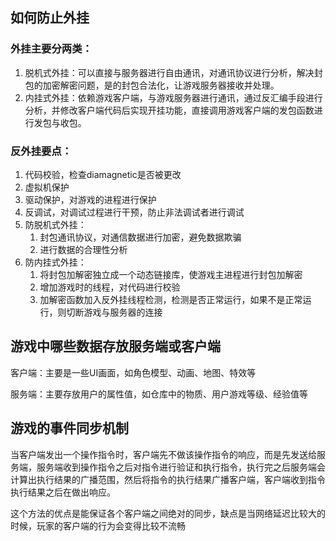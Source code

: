 ## 如何防止外挂

### 外挂主要分两类：

1. 脱机式外挂：可以直接与服务器进行自由通讯，对通讯协议进行分析，解决封包的加密解密问题，是的封包合法化，让游戏服务器接收并处理。
2. 内挂式外挂：依赖游戏客户端，与游戏服务器进行通讯，通过反汇编手段进行分析，并修改客户端代码后实现开挂功能，直接调用游戏客户端的发包函数进行发包与收包。

### 反外挂要点：

1. 代码校验，检查diamagnetic是否被更改
2. 虚拟机保护
3. 驱动保护，对游戏的进程进行保护
4. 反调试，对调试过程进行干预，防止非法调试者进行调试
5. 防脱机式外挂：
   1. 封包通讯协议，对通信数据进行加密，避免数据欺骗
   2. 进行数据的合理性分析
6. 防内挂式外挂：
   1. 将封包加解密独立成一个动态链接库，使游戏主进程进行封包加解密
   2. 增加游戏时的线程，对代码进行校验
   3. 加解密函数加入反外挂线程检测，检测是否正常运行，如果不是正常运行，则切断游戏与服务器的连接

## 游戏中哪些数据存放服务端或客户端

客户端：主要是一些UI画面，如角色模型、动画、地图、特效等

服务端：主要存放用户的属性值，如仓库中的物质、用户游戏等级、经验值等

## 游戏的事件同步机制

​	当客户端发出一个操作指令时，客户端先不做该操作指令的响应，而是先发送给服务端，服务端收到操作指令之后对指令进行验证和执行指令，执行完之后服务端会计算出执行结果的广播范围，然后将指令的执行结果广播客户端，客户端收到指令执行结果之后在做出响应。

​	这个方法的优点是能保证各个客户端之间绝对的同步，缺点是当网络延迟比较大的时候，玩家的客户端的行为会变得比较不流畅

